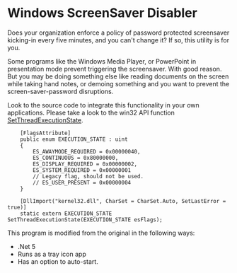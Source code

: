 # Windows ScreenSaver Disabler

Does your organization enforce a policy of password protected screensaver kicking-in
every five minutes, and you can't change it? If so, this utility is for you.

Some programs like the Windows Media Player, or PowerPoint in presentation mode 
prevent triggering the screensaver. With good reason. But you may be doing 
something else like reading documents on the screen while taking hand notes, or 
demoing something and you want to prevent the screen-saver-password disruptions.

Look to the source code to integrate this functionality in your own applications.
Please take a look to the win32 API function [SetThreadExecutionState](https://docs.microsoft.com/en-us/windows/win32/api/winbase/nf-winbase-setthreadexecutionstate).


        [FlagsAttribute]
        public enum EXECUTION_STATE : uint
        {
            ES_AWAYMODE_REQUIRED = 0x00000040,
            ES_CONTINUOUS = 0x80000000,
            ES_DISPLAY_REQUIRED = 0x00000002,
            ES_SYSTEM_REQUIRED = 0x00000001
            // Legacy flag, should not be used.
            // ES_USER_PRESENT = 0x00000004
        }

        [DllImport("kernel32.dll", CharSet = CharSet.Auto, SetLastError = true)]
        static extern EXECUTION_STATE SetThreadExecutionState(EXECUTION_STATE esFlags);
		

This program is modified from the original in the following ways:
* .Net 5
* Runs as a tray icon app
* Has an option to auto-start.

